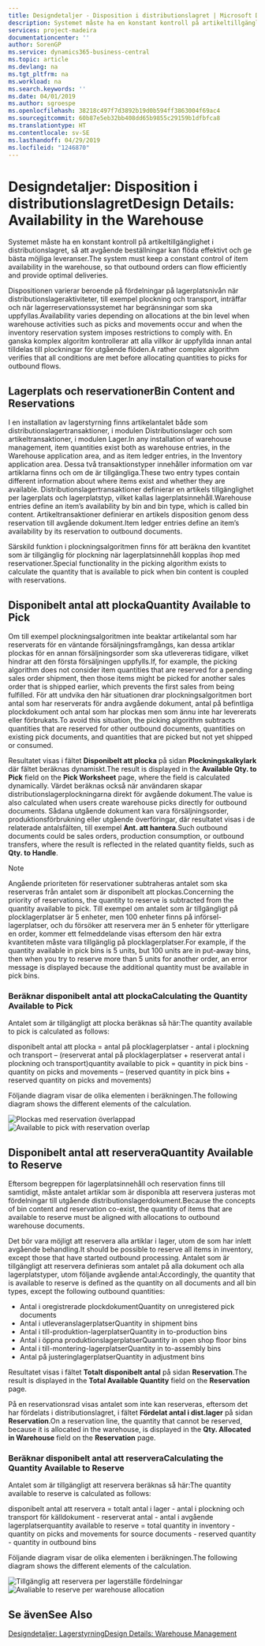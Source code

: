 ```yaml
---
title: Designdetaljer - Disposition i distributionslagret | Microsoft Docs
description: Systemet måste ha en konstant kontroll på artikeltillgänglighet i distributionslagret, så att avgående beställningar kan flöda effektivt och ge bästa möjliga leveranser.
services: project-madeira
documentationcenter: ''
author: SorenGP
ms.service: dynamics365-business-central
ms.topic: article
ms.devlang: na
ms.tgt_pltfrm: na
ms.workload: na
ms.search.keywords: ''
ms.date: 04/01/2019
ms.author: sgroespe
ms.openlocfilehash: 38218c497f7d3892b19d0b594ff3863004f69ac4
ms.sourcegitcommit: 60b87e5eb32bb408dd65b9855c29159b1dfbfca8
ms.translationtype: HT
ms.contentlocale: sv-SE
ms.lasthandoff: 04/29/2019
ms.locfileid: "1246870"
---
```

# <a name="design-details-availability-in-the-warehouse"></a><span data-ttu-id="dde19-103">Designdetaljer: Disposition i distributionslagret</span><span class="sxs-lookup"><span data-stu-id="dde19-103">Design Details: Availability in the Warehouse</span></span>
<span data-ttu-id="dde19-104">Systemet måste ha en konstant kontroll på artikeltillgänglighet i distributionslagret, så att avgående beställningar kan flöda effektivt och ge bästa möjliga leveranser.</span><span class="sxs-lookup"><span data-stu-id="dde19-104">The system must keep a constant control of item availability in the warehouse, so that outbound orders can flow efficiently and provide optimal deliveries.</span></span>  

 <span data-ttu-id="dde19-105">Dispositionen varierar beroende på fördelningar på lagerplatsnivån när distributionslageraktiviteter, till exempel plockning och transport, inträffar och när lagerreservationssystemet har begränsningar som ska uppfyllas.</span><span class="sxs-lookup"><span data-stu-id="dde19-105">Availability varies depending on allocations at the bin level when warehouse activities such as picks and movements occur and when the inventory reservation system imposes restrictions to comply with.</span></span> <span data-ttu-id="dde19-106">En ganska komplex algoritm kontrollerar att alla villkor är uppfyllda innan antal tilldelas till plockningar för utgående flöden.</span><span class="sxs-lookup"><span data-stu-id="dde19-106">A rather complex algorithm verifies that all conditions are met before allocating quantities to picks for outbound flows.</span></span>  

## <a name="bin-content-and-reservations"></a><span data-ttu-id="dde19-107">Lagerplats och reservationer</span><span class="sxs-lookup"><span data-stu-id="dde19-107">Bin Content and Reservations</span></span>  
 <span data-ttu-id="dde19-108">I en installation av lagerstyrning finns artikelantalet både som distributionslagertransaktioner, i modulen Distributionslager och som artikeltransaktioner, i modulen Lager.</span><span class="sxs-lookup"><span data-stu-id="dde19-108">In any installation of warehouse management, item quantities exist both as warehouse entries, in the Warehouse application area, and as item ledger entries, in the Inventory application area.</span></span> <span data-ttu-id="dde19-109">Dessa två transaktionstyper innehåller information om var artiklarna finns och om de är tillgängliga.</span><span class="sxs-lookup"><span data-stu-id="dde19-109">These two entry types contain different information about where items exist and whether they are available.</span></span> <span data-ttu-id="dde19-110">Distributionslagertransaktioner definierar en artikels tillgänglighet per lagerplats och lagerplatstyp, vilket kallas lagerplatsinnehåll.</span><span class="sxs-lookup"><span data-stu-id="dde19-110">Warehouse entries define an item’s availability by bin and bin type, which is called bin content.</span></span> <span data-ttu-id="dde19-111">Artikeltransaktioner definierar en artikels disposition genom dess reservation till avgående dokument.</span><span class="sxs-lookup"><span data-stu-id="dde19-111">Item ledger entries define an item’s availability by its reservation to outbound documents.</span></span>  

 <span data-ttu-id="dde19-112">Särskild funktion i plockningsalgoritmen finns för att beräkna den kvantitet som är tillgänglig för plockning när lagerplatsinnehåll kopplas ihop med reservationer.</span><span class="sxs-lookup"><span data-stu-id="dde19-112">Special functionality in the picking algorithm exists to calculate the quantity that is available to pick when bin content is coupled with reservations.</span></span>  

## <a name="quantity-available-to-pick"></a><span data-ttu-id="dde19-113">Disponibelt antal att plocka</span><span class="sxs-lookup"><span data-stu-id="dde19-113">Quantity Available to Pick</span></span>  
 <span data-ttu-id="dde19-114">Om till exempel plockningsalgoritmen inte beaktar artikelantal som har reserverats för en väntande försäljningsframgångs, kan dessa artiklar plockas för en annan försäljningsorder som ska utlevereras tidigare, vilket hindrar att den första försäljningen uppfylls.</span><span class="sxs-lookup"><span data-stu-id="dde19-114">If, for example, the picking algorithm does not consider item quantities that are reserved for a pending sales order shipment, then those items might be picked for another sales order that is shipped earlier, which prevents the first sales from being fulfilled.</span></span> <span data-ttu-id="dde19-115">För att undvika den här situationen drar plockningsalgoritmen bort antal som har reserverats för andra avgående dokument, antal på befintliga plockdokument och antal som har plockas men som ännu inte har levererats eller förbrukats.</span><span class="sxs-lookup"><span data-stu-id="dde19-115">To avoid this situation, the picking algorithm subtracts quantities that are reserved for other outbound documents, quantities on existing pick documents, and quantities that are picked but not yet shipped or consumed.</span></span>  

 <span data-ttu-id="dde19-116">Resultatet visas i fältet **Disponibelt att plocka** på sidan **Plockningskalkylark** där fältet beräknas dynamiskt.</span><span class="sxs-lookup"><span data-stu-id="dde19-116">The result is displayed in the **Available Qty. to Pick** field on the **Pick Worksheet** page, where the field is calculated dynamically.</span></span> <span data-ttu-id="dde19-117">Värdet beräknas också när användaren skapar distributionslagerplockningarna direkt för avgående dokument.</span><span class="sxs-lookup"><span data-stu-id="dde19-117">The value is also calculated when users create warehouse picks directly for outbound documents.</span></span> <span data-ttu-id="dde19-118">Sådana utgående dokument kan vara försäljningsorder, produktionsförbrukning eller utgående överföringar, där resultatet visas i de relaterade antalsfälten, till exempel **Ant. att hantera**.</span><span class="sxs-lookup"><span data-stu-id="dde19-118">Such outbound documents could be sales orders, production consumption, or outbound transfers, where the result is reflected in the related quantity fields, such as **Qty. to Handle**.</span></span>  

> [!NOTE]  
>  <span data-ttu-id="dde19-119">Angående prioriteten för reservationer subtraheras antalet som ska reserveras från antalet som är disponibelt att plockas.</span><span class="sxs-lookup"><span data-stu-id="dde19-119">Concerning the priority of reservations, the quantity to reserve is subtracted from the quantity available to pick.</span></span> <span data-ttu-id="dde19-120">Till exempel om antalet som är tillgängligt på plocklagerplatser är 5 enheter, men 100 enheter finns på införsel-lagerplatser, och du försöker att reservera mer än 5 enheter för ytterligare en order, kommer ett felmeddelande visas eftersom den här extra kvantiteten måste vara tillgänglig på plocklagerplatser.</span><span class="sxs-lookup"><span data-stu-id="dde19-120">For example, if the quantity available in pick bins is 5 units, but 100 units are in put-away bins, then when you try to reserve more than 5 units for another order, an error message is displayed because the additional quantity must be available in pick bins.</span></span>  

### <a name="calculating-the-quantity-available-to-pick"></a><span data-ttu-id="dde19-121">Beräknar disponibelt antal att plocka</span><span class="sxs-lookup"><span data-stu-id="dde19-121">Calculating the Quantity Available to Pick</span></span>  
 <span data-ttu-id="dde19-122">Antalet som är tillgängligt att plocka beräknas så här:</span><span class="sxs-lookup"><span data-stu-id="dde19-122">The quantity available to pick is calculated as follows:</span></span>  

 <span data-ttu-id="dde19-123">disponibelt antal att plocka = antal på plocklagerplatser - antal i plockning och transport – (reserverat antal på plocklagerplatser + reserverat antal i plockning och transport)</span><span class="sxs-lookup"><span data-stu-id="dde19-123">quantity available to pick = quantity in pick bins - quantity on picks and movements – (reserved quantity in pick bins + reserved quantity on picks and movements)</span></span>  

 <span data-ttu-id="dde19-124">Följande diagram visar de olika elementen i beräkningen.</span><span class="sxs-lookup"><span data-stu-id="dde19-124">The following diagram shows the different elements of the calculation.</span></span>  

 <span data-ttu-id="dde19-125">![Plockas med reservation överlappad](media/design_details_warehouse_management_availability_2.png "Plockas med reservation överlappad")</span><span class="sxs-lookup"><span data-stu-id="dde19-125">![Available to pick with reservation overlap](media/design_details_warehouse_management_availability_2.png "Available to pick with reservation overlap")</span></span>  

## <a name="quantity-available-to-reserve"></a><span data-ttu-id="dde19-126">Disponibelt antal att reservera</span><span class="sxs-lookup"><span data-stu-id="dde19-126">Quantity Available to Reserve</span></span>  
 <span data-ttu-id="dde19-127">Eftersom begreppen för lagerplatsinnehåll och reservation finns till samtidigt, måste antalet artiklar som är disponibla att reservera justeras mot fördelningar till utgående distributionslagerdokument.</span><span class="sxs-lookup"><span data-stu-id="dde19-127">Because the concepts of bin content and reservation co-exist, the quantity of items that are available to reserve must be aligned with allocations to outbound warehouse documents.</span></span>  

 <span data-ttu-id="dde19-128">Det bör vara möjligt att reservera alla artiklar i lager, utom de som har inlett avgående behandling.</span><span class="sxs-lookup"><span data-stu-id="dde19-128">It should be possible to reserve all items in inventory, except those that have started outbound processing.</span></span> <span data-ttu-id="dde19-129">Antalet som är tillgängligt att reservera definieras som antalet på alla dokument och alla lagerplatstyper, utom följande avgående antal:</span><span class="sxs-lookup"><span data-stu-id="dde19-129">Accordingly, the quantity that is available to reserve is defined as the quantity on all documents and all bin types, except the following outbound quantities:</span></span>  

-   <span data-ttu-id="dde19-130">Antal i oregistrerade plockdokument</span><span class="sxs-lookup"><span data-stu-id="dde19-130">Quantity on unregistered pick documents</span></span>  
-   <span data-ttu-id="dde19-131">Antal i utleveranslagerplatser</span><span class="sxs-lookup"><span data-stu-id="dde19-131">Quantity in shipment bins</span></span>  
-   <span data-ttu-id="dde19-132">Antal i till-produktion-lagerplatser</span><span class="sxs-lookup"><span data-stu-id="dde19-132">Quantity in to-production bins</span></span>  
-   <span data-ttu-id="dde19-133">Antal i öppna produktionslagerplatser</span><span class="sxs-lookup"><span data-stu-id="dde19-133">Quantity in open shop floor bins</span></span>  
-   <span data-ttu-id="dde19-134">Antal i till-montering-lagerplatser</span><span class="sxs-lookup"><span data-stu-id="dde19-134">Quantity in to-assembly bins</span></span>  
-   <span data-ttu-id="dde19-135">Antal på justeringlagerplatser</span><span class="sxs-lookup"><span data-stu-id="dde19-135">Quantity in adjustment bins</span></span>  

 <span data-ttu-id="dde19-136">Resultatet visas i fältet **Totalt disponibelt antal** på sidan **Reservation**.</span><span class="sxs-lookup"><span data-stu-id="dde19-136">The result is displayed in the **Total Available Quantity** field on the **Reservation** page.</span></span>  

 <span data-ttu-id="dde19-137">På en reservationsrad visas antalet som inte kan reserveras, eftersom det har fördelats i distributionslagret, i fältet **Fördelat antal i dist.lager** på sidan **Reservation**.</span><span class="sxs-lookup"><span data-stu-id="dde19-137">On a reservation line, the quantity that cannot be reserved, because it is allocated in the warehouse, is displayed in the **Qty. Allocated in Warehouse** field on the **Reservation** page.</span></span>  

### <a name="calculating-the-quantity-available-to-reserve"></a><span data-ttu-id="dde19-138">Beräknar disponibelt antal att reservera</span><span class="sxs-lookup"><span data-stu-id="dde19-138">Calculating the Quantity Available to Reserve</span></span>  
 <span data-ttu-id="dde19-139">Antalet som är tillgängligt att reservera beräknas så här:</span><span class="sxs-lookup"><span data-stu-id="dde19-139">The quantity available to reserve is calculated as follows:</span></span>  

 <span data-ttu-id="dde19-140">disponibelt antal att reservera = totalt antal i lager - antal i plockning och transport för källdokument - reserverat antal - antal i avgående lagerplatser</span><span class="sxs-lookup"><span data-stu-id="dde19-140">quantity available to reserve = total quantity in inventory - quantity on picks and movements for source documents - reserved quantity - quantity in outbound bins</span></span>  

 <span data-ttu-id="dde19-141">Följande diagram visar de olika elementen i beräkningen.</span><span class="sxs-lookup"><span data-stu-id="dde19-141">The following diagram shows the different elements of the calculation.</span></span>  

 <span data-ttu-id="dde19-142">![Tillgänglig att reservera per lagerställe fördelningar](media/design_details_warehouse_management_availability_3.png "Tillgänglig att reservera per lagerställe fördelningar")</span><span class="sxs-lookup"><span data-stu-id="dde19-142">![Avaliable to reserve per warehouse allocation](media/design_details_warehouse_management_availability_3.png "Avaliable to reserve per warehouse allocation")</span></span>  

## <a name="see-also"></a><span data-ttu-id="dde19-143">Se även</span><span class="sxs-lookup"><span data-stu-id="dde19-143">See Also</span></span>  
 [<span data-ttu-id="dde19-144">Designdetaljer: Lagerstyrning</span><span class="sxs-lookup"><span data-stu-id="dde19-144">Design Details: Warehouse Management</span></span>](design-details-warehouse-management.md)
